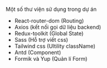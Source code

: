 Một số thư viện sử dụng trong dự án

- React-router-dom (Routing)
- Axios (kết nối gọi dữ liệu backend)
- Redux-toolkit (Global State)
- Sass (Hỗ trợ viết css)
- Tailwind css (Ultility className)
- Antd (Component)
- Formik và Yup (Quản lí Form)
